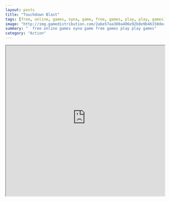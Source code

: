 ```yaml
---
layout: posts
title: "Touchdown Blast"
tags: [free, online, games, oyna, game, free, games, play, play, games]
image: "http://img.gamedistribution.com/2abe57aa380a406e92b8e9b46150de40.jpg"
summary: "  free online games oyna game free games play play games"
category: "Action"
---
```




<iframe width="100%" height="480px;" src="http://html5.gamedistribution.com/2abe57aa380a406e92b8e9b46150de40/"></iframe>